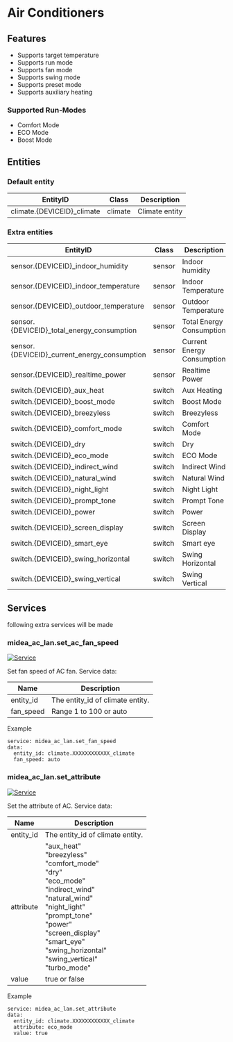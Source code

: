 # Air Conditioners
## Features
- Supports target temperature
- Supports run mode
- Supports fan mode
- Supports swing mode
- Supports preset mode
- Supports auxiliary heating

### Supported Run-Modes
- Comfort Mode
- ECO Mode
- Boost Mode

## Entities
### Default entity
EntityID | Class | Description
--- | --- | ---
climate.{DEVICEID}_climate | climate | Climate entity

### Extra entities

EntityID | Class | Description
--- | --- | ---
sensor.{DEVICEID}_indoor_humidity | sensor | Indoor humidity
sensor.{DEVICEID}_indoor_temperature | sensor | Indoor Temperature
sensor.{DEVICEID}_outdoor_temperature | sensor | Outdoor Temperature
sensor.{DEVICEID}_total_energy_consumption | sensor | Total Energy Consumption
sensor.{DEVICEID}_current_energy_consumption | sensor | Current Energy Consumption
sensor.{DEVICEID}_realtime_power | sensor | Realtime Power
switch.{DEVICEID}_aux_heat | switch | Aux Heating
switch.{DEVICEID}_boost_mode | switch | Boost Mode
switch.{DEVICEID}_breezyless | switch | Breezyless
switch.{DEVICEID}_comfort_mode | switch | Comfort Mode
switch.{DEVICEID}_dry | switch | Dry
switch.{DEVICEID}_eco_mode | switch | ECO Mode
switch.{DEVICEID}_indirect_wind | switch | Indirect Wind
switch.{DEVICEID}_natural_wind | switch | Natural Wind
switch.{DEVICEID}_night_light | switch | Night Light
switch.{DEVICEID}_prompt_tone | switch | Prompt Tone
switch.{DEVICEID}_power | switch | Power
switch.{DEVICEID}_screen_display | switch | Screen Display
switch.{DEVICEID}_smart_eye | switch | Smart eye
switch.{DEVICEID}_swing_horizontal | switch | Swing Horizontal
switch.{DEVICEID}_swing_vertical | switch | Swing Vertical


## Services
following extra services will be made

### midea_ac_lan.set_ac_fan_speed

[![Service](https://my.home-assistant.io/badges/developer_call_service.svg)](https://my.home-assistant.io/redirect/developer_call_service/?service=midea_ac_lan.set_ac_fan_speed)

Set fan speed of AC fan. Service data:

Name | Description
--- | ---
entity_id | The entity_id of climate entity.
fan_speed | Range 1 to 100 or auto

Example
```
service: midea_ac_lan.set_fan_speed
data:
  entity_id: climate.XXXXXXXXXXXX_climate
  fan_speed: auto
```

### midea_ac_lan.set_attribute

[![Service](https://my.home-assistant.io/badges/developer_call_service.svg)](https://my.home-assistant.io/redirect/developer_call_service/?service=midea_ac_lan.set_attribute)

Set the attribute of AC. Service data:

Name | Description
--- | ---
entity_id | The entity_id of climate entity.
attribute | "aux_heat"<br/>"breezyless"<br/>"comfort_mode"<br/>"dry"<br/>"eco_mode"<br/>"indirect_wind"<br/>"natural_wind"<br/>"night_light"<br/>"prompt_tone"<br/>"power"<br />"screen_display"<br/>"smart_eye"<br/>"swing_horizontal"<br/>"swing_vertical"<br/>"turbo_mode"
value | true or false

Example
```
service: midea_ac_lan.set_attribute
data:
  entity_id: climate.XXXXXXXXXXXX_climate
  attribute: eco_mode
  value: true
```